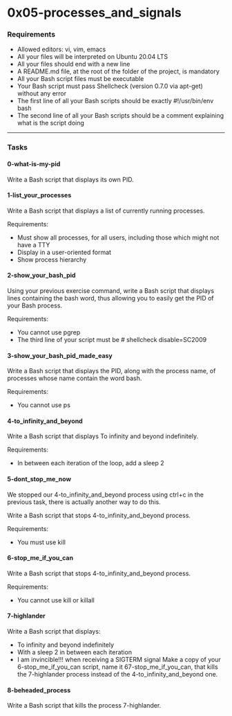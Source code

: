 # 0x05-processes_and_signals

### Requirements

- Allowed editors: vi, vim, emacs
- All your files will be interpreted on Ubuntu 20.04 LTS
- All your files should end with a new line
- A README.md file, at the root of the folder of the project, is mandatory
- All your Bash script files must be executable
- Your Bash script must pass Shellcheck (version 0.7.0 via apt-get) without any error
- The first line of all your Bash scripts should be exactly #!/usr/bin/env bash
- The second line of all your Bash scripts should be a comment explaining what is the script doing

---

### Tasks

#### 0-what-is-my-pid
Write a Bash script that displays its own PID.

#### 1-list_your_processes
Write a Bash script that displays a list of currently running processes.

Requirements:

- Must show all processes, for all users, including those which might not have a TTY
- Display in a user-oriented format
- Show process hierarchy

#### 2-show_your_bash_pid
Using your previous exercise command, write a Bash script that displays lines containing the bash word, thus allowing you to easily get the PID of your Bash process.

Requirements:

- You cannot use pgrep
- The third line of your script must be # shellcheck disable=SC2009

#### 3-show_your_bash_pid_made_easy
Write a Bash script that displays the PID, along with the process name, of processes whose name contain the word bash.

Requirements:

- You cannot use ps

#### 4-to_infinity_and_beyond
Write a Bash script that displays To infinity and beyond indefinitely.

Requirements:

- In between each iteration of the loop, add a sleep 2

#### 5-dont_stop_me_now
We stopped our 4-to_infinity_and_beyond process using ctrl+c in the previous task, there is actually another way to do this.

Write a Bash script that stops 4-to_infinity_and_beyond process.

Requirements:

- You must use kill

#### 6-stop_me_if_you_can
Write a Bash script that stops 4-to_infinity_and_beyond process.

Requirements:

- You cannot use kill or killall

#### 7-highlander
Write a Bash script that displays:

- To infinity and beyond indefinitely
- With a sleep 2 in between each iteration
- I am invincible!!! when receiving a SIGTERM signal
Make a copy of your 6-stop_me_if_you_can script, name it 67-stop_me_if_you_can, that kills the 7-highlander process instead of the 4-to_infinity_and_beyond one.

#### 8-beheaded_process
Write a Bash script that kills the process 7-highlander.
